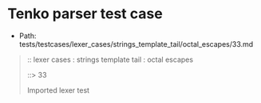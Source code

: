 # Tenko parser test case

- Path: tests/testcases/lexer_cases/strings_template_tail/octal_escapes/33.md

> :: lexer cases : strings template tail : octal escapes
>
> ::> 33
>
> Imported lexer test
>
> <template tail> ZeroToThreeOctalDigit [lookahead @{x2209}@ OctalDigit] (end of string)

## Input

`````js
`${"-->"}\01`
`````

## Output

_Note: the whole output block is auto-generated. Manual changes will be overwritten!_

Below follow outputs in four parsing modes: sloppy mode, strict mode script goal, module goal, web compat mode (always sloppy).

Note that the output parts are auto-generated by the test runner to reflect actual result.

### Sloppy mode

Parsed with script goal and as if the code did not start with strict mode header.

`````
throws: Parser error!
  Template contained an illegal escape, these are only allowed in _tagged_ templates in >=ES2018

`${"-->"}\01`
        ^^^^^------- error
`````

### Strict mode

Parsed with script goal but as if it was starting with `"use strict"` at the top.

_Output same as sloppy mode._

### Module goal

Parsed with the module goal.

_Output same as sloppy mode._

### Web compat mode

Parsed in sloppy script mode but with the web compat flag enabled.

_Output same as sloppy mode._
